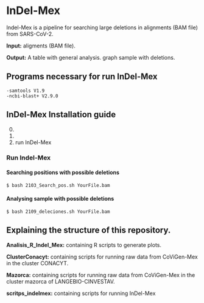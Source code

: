 # InDel-Mex

Indel-Mex is a pipeline for searching large deletions in alignments (BAM file) from SARS-CoV-2.


**Input:** aligments (BAM file).

**Output:** 
	A table with general analysis.
	graph sample with deletions.

## Programs necessary for run InDel-Mex
	-samtools V1.9
	-ncbi-blast+ V2.9.0

## InDel-Mex Installation guide
0.
1.
2. run InDel-Mex

### Run Indel-Mex
#### Searching positions with possible deletions
	$ bash 2103_Search_pos.sh YourFile.bam

#### Analysing sample with possible deletions
	$ bash 2109_deleciones.sh YourFile.bam


## Explaining the structure of this repository.

**Analisis_R_Indel_Mex:** containing R scripts to generate plots.

**ClusterConacyt:** containing scripts for running raw data from CoViGen-Mex in the cluster CONACYT.

**Mazorca:** containing scripts for running raw data from CoViGen-Mex in the cluster mazorca of LANGEBIO-CINVESTAV.

**scritps_indelmex:** containing scripts for running InDel-Mex

